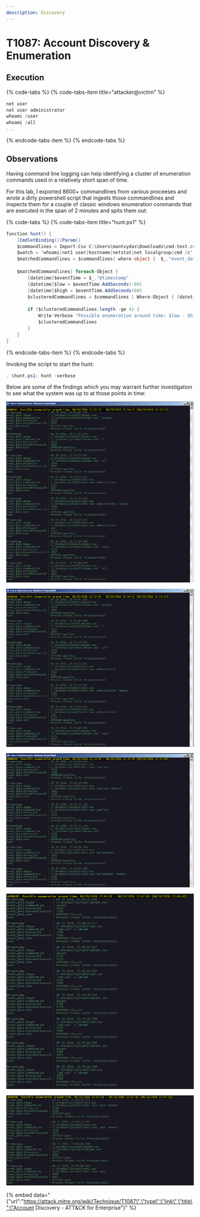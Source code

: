 ```yaml
---
description: Discovery
---
```


# T1087: Account Discovery & Enumeration

## Execution

{% code-tabs %}
{% code-tabs-item title="attacker@victim" %}
```csharp
net user
net user administrator
whoami /user
whoami /all
...
```
{% endcode-tabs-item %}
{% endcode-tabs %}

## Observations

Having command line logging can help identifying a cluster of enumeration commands used in a relatively short span of time.

For this lab, I exported 8600+ commandlines from various proceeses and wrote a dirty powershell script that ingests those commandlines and inspects them for a couple of classic windows enumeration commands that are executed in the span of 2 minutes and spits them out:

{% code-tabs %}
{% code-tabs-item title="hunt.ps1" %}
```csharp
function hunt() {
    [CmdletBinding()]Param()
    $commandlines = Import-Csv C:\Users\mantvydas\Downloads\cmd-test.csv
    $watch = 'whoami|net1 user|hostname|netstat|net localgroup|cmd /c'
    $matchedCommandlines = $commandlines| where-object {  $_."event_data.CommandLine" -match $watch}

    $matchedCommandlines| foreach-Object {
        [datetime]$eventTime = $_."@timestamp"
        [datetime]$low = $eventTime.AddSeconds(-60)
        [datetime]$high = $eventTime.AddSeconds(60)
        $clusteredCommandlines = $commandlines | Where-Object { [datetime]$_."@timestamp" -ge $low -and [datetime]$_."@timestamp" -le $high -and  $_."event_data.CommandLine" -match $watch}
        
        if ($clusteredCommandlines.length -ge 4) {
            Write-Verbose "Possible enumeration around time: $low - $high ($eventTime)"
            $clusteredCommandlines
        }
    }
}
```
{% endcode-tabs-item %}
{% endcode-tabs %}

Invoking the script to start the hunt:

```csharp
. \hunt.ps1; hunt -verbose
```

Below are some of the findings which you may warrant further investigation to see what the system was up to at those points in time:

![](../.gitbook/assets/enumeration-hunt-5.png)

![](../.gitbook/assets/enumeration-hunt-4.png)

![](../.gitbook/assets/enumeration-hunt-3.png)

![](../.gitbook/assets/enumeration-hunt-2.png)

![](../.gitbook/assets/enumeration-hunt-1.png)

{% embed data="{\"url\":\"https://attack.mitre.org/wiki/Technique/T1087\",\"type\":\"link\",\"title\":\"Account Discovery - ATT&CK for Enterprise\"}" %}

